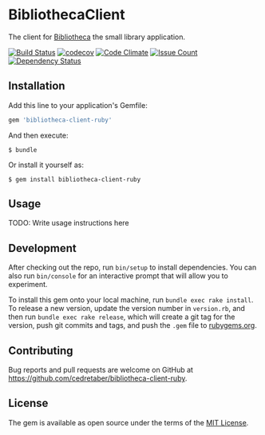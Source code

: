 # BibliothecaClient

The client for [Bibliotheca](https://github.com/cedretaber/bibliotheca) the small library application.

[![Build Status](https://travis-ci.org/cedretaber/bibliotheca-client-ruby.svg?branch=master)](https://travis-ci.org/cedretaber/bibliotheca-client-ruby)
[![codecov](https://codecov.io/gh/cedretaber/bibliotheca-client-ruby/branch/master/graph/badge.svg)](https://codecov.io/gh/cedretaber/bibliotheca-client-ruby)
[![Code Climate](https://codeclimate.com/github/cedretaber/bibliotheca-client-ruby/badges/gpa.svg)](https://codeclimate.com/github/cedretaber/bibliotheca-client-ruby)
[![Issue Count](https://codeclimate.com/github/cedretaber/bibliotheca-client-ruby/badges/issue_count.svg)](https://codeclimate.com/github/cedretaber/bibliotheca-client-ruby)
[![Dependency Status](https://gemnasium.com/badges/github.com/cedretaber/bibliotheca-client-ruby.svg)](https://gemnasium.com/github.com/cedretaber/bibliotheca-client-ruby)

## Installation

Add this line to your application's Gemfile:

```ruby
gem 'bibliotheca-client-ruby'
```

And then execute:

    $ bundle

Or install it yourself as:

    $ gem install bibliotheca-client-ruby

## Usage

TODO: Write usage instructions here

## Development

After checking out the repo, run `bin/setup` to install dependencies. You can also run `bin/console` for an interactive prompt that will allow you to experiment.

To install this gem onto your local machine, run `bundle exec rake install`. To release a new version, update the version number in `version.rb`, and then run `bundle exec rake release`, which will create a git tag for the version, push git commits and tags, and push the `.gem` file to [rubygems.org](https://rubygems.org).

## Contributing

Bug reports and pull requests are welcome on GitHub at https://github.com/cedretaber/bibliotheca-client-ruby.


## License

The gem is available as open source under the terms of the [MIT License](http://opensource.org/licenses/MIT).
